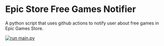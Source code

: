 # Epic Store Free Games Notifier
A python script that uses github actions to notify user about free games in Epic Games Store.

[![run main.py](https://github.com/henry-richard7/epic-store-free-games-notifier/actions/workflows/actions.yml/badge.svg)](https://github.com/henry-richard7/epic-store-free-games-notifier/actions/workflows/actions.yml)
